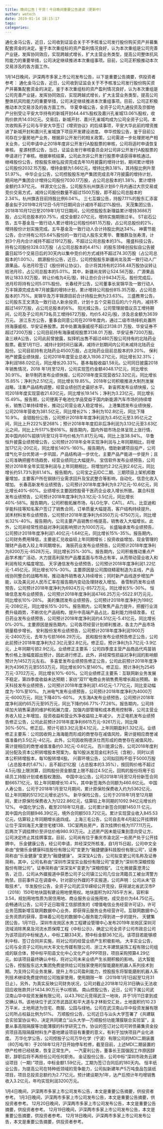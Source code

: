 ```yaml
---
title: 晚间公告丨干货！今日晚间重要公告速读（更新中）
author: wetech
date: 2019-01-14 18:15:17
tags: 
categories: 
---
```

通化金马公告，近日，公司收到证监会关于不予核准公司发行股份购买资产并募集配套资金的决定。鉴于本次重组标的资产盈利情况良好，认为本次重组是公司完善产业链，发挥协同效应，实现跨越式增长，扩大主营业务类型，提高公司整体抗风险能力的重要举措，公司决定继续推进本次重组事项。目前，公司正积极推动本次交易涉及的各方面工作。
<!-- more -->
1月14日晚间，沪深两市多家上市公司发布公告，以下是重要公告摘要，供投资者参考：
通化金马公告，近日，公司收到证监会关于不予核准公司发行股份购买资产并募集配套资金的决定。鉴于本次重组标的资产盈利情况良好，认为本次重组是公司完善产业链，发挥协同效应，实现跨越式增长，扩大主营业务类型，提高公司整体抗风险能力的重要举措，公司决定继续推进本次重组事项。目前，公司正积极推动本次交易涉及的各方面工作。
华夏幸福公告，全资子公司九通投资及京御地产分别受让平安大华持有的新城开封44.44%股权及嘉兴孔雀城13.06%股权，收购价款共14.03亿元。交易后，新城开封、嘉兴孔雀城均成为公司全资子公司。本次收购系子公司与平安大华签订《增资协议》的后续事项，平安大华此前的增资推进了新城开封和嘉兴孔雀城旗下项目开发建设进度。
申华控股公告，鉴于目前公司存在少量房地产业务，根据非公开发行的相关政策，公司需进一步处理房地产相关业务，公司申请中止2018年度非公开发行A股股票的审核，公司将适时申请恢复审核。
星源材质公告，当日，证监会发行审核委员会对公司非公开发行A股股票的申请进行了审核。根据审核结果，公司此次非公开发行股票申请获得审核通过。
继峰股份公告，控股股东继弘投资完成去年10月披露的增持计划，期间累计增持公司股份2032.15万股，增持金额为1.66亿元，增持比例3.18%，其持股比例升至51.97%。
中华企业公告，公司控股股东地产集团完成去年7月披露的增持计划，期间地产集团合计增持公司股份7030.17万股，占公司总股本的1.38%，累计增持金额约3.97亿元。
祥源文化公告，公司股东杭州旗吉计划6个月内通过大宗交易或竞价交易方式，减持公司股份数量不超过1500万股，即不超公司总股本的2.34%。杭州旗吉目前持股比例6.04%。
三七互娱公告，持股7.11%的股东汇添富基金拟于2019年2月12日-5月11日期间合计减持不超过1%股份。
天茂集团公告，2018年10月12日至2019年1月12日期间，公司控股股东新理益累计增持3686万股，占公司总股本的0.75%，成交金额2.07亿元，增持实施期限过半。
ST岩石公告，五牛基金及一致行动人累计增持公司股份681.15万股，占公司总股份的2%，增持股份计划实施完成。五牛基金及一致行动人合计持股比例达34%。
神雾节能公告，合计持有公司5.64%股份的一致行动人股东文菁华、曹雅群及张寿清，计划3个月内合计减持不超过1912万股，不超过公司总股本的3%。
隆盛科技公告，持有公司股份328.03万股（占公司总股本的4.41%）的股东领峰创投拟自公告披露日起15个交易日后的30天内以集中竞价的方式减持不超过74.30万股（占公司总股本的1.00%）。
朗源股份公告，近日，公司控股股东新疆尚龙及其一致行动人广源果品，与池月珍签订《股份转让协议》， 合计将其持有的2358.48万股协议转让给池月珍，占公司总股本的5.01%。其中，新疆尚龙转让524.56万股，广源果品转让1833.92万股，转让价格为4元/股，转让总价合计9434万元。股份完成后，池月珍将持有公司5.01%股份。
长春经开公告，公司董事长吴锦华及一致行动人万丰锦源完成去年7月披露的增持计划，累计增持公司股份815.35万股，占公司总股本的1.75%。吴锦华及万丰锦源目前合计持股比例为23.63%。
三盛教育公告，公司股东王文清及一致行动人新余投资，计划十五个交易日后的六个月内，减持不超过1497万股，占公司总股本的6%。
阳光城公告，公司管理层倡议员工增持期间，公司及子公司共73名员工增持672万股，均价5.42元/股，涉及总金额为3639万元。
浙江东方公告，董事会同意公司在2019年度内，通过二级市场择机处置所持海康威视、华安证券股票。其中处置海康威视不超过3138.01 万股、华安证券不超过7200万股；公司目前持有海康威视股票3138.01 万股、华安证券7200万股。
渝三峡A公告，公司此前曾披露，拟择机出售不超过480万股公司持有的北陆药业股票。截至1月11日，减持计划时间已届满，减持计划期间内公司未减持北陆药业股份。公司目前持有北陆药业4500万股，占北陆药业目前总股本的9.20%。
保利地产披露业绩快报，公司2018年度营业总收入1936.27亿元，同比增长32.31%；净利润188.02亿元，同比增长20.33%。基本每股收益1.58元。公司同日披露2018年销售情况，2018 年1月至12月，公司实现签约金额4048.17亿元，同比增长30.91%。
新华制药发布业绩快报，公司2018年度实现营收52.32亿元，同比增长15.85%；净利为2.51亿元，同比增长19.85%。2018年公司积极推进大制剂发展战略，注重产品结构调整，经营业绩创历史最好水平。
新宙邦发布业绩快报，公司2018年度实现营收21.63亿元，同比增长19.14%；净利为3.23亿元，同比增长15.49%。报告期，公司锂离子电池化学品受益于国内新能源汽车市场的持续增长，销售订单持续增长，推动公司营业收入稳定增长。
上港集团发布业绩快报，公司2018年营收为381.5亿元，同比增长2%；净利为102.8亿元，同比下降10.9%。
金钼股份公告，公司预计2018年年度净利润为3.45亿元至3.95亿元之间，同比上升222%至268%；预计2018年年度扣非后净利润为3.13亿元至3.63亿元之间，同比上升517%至616%。报告期内，国内外钼市场总体呈现上涨行情，其中国内60%钼铁1月至12月平均价格为11.81万元/吨，同比上涨38.94%。
华鲁恒升披露业绩预增公告，公司预计2018年全年实现净利润与上年同期相比，将增加17亿元-20亿元，同比增长140%-160%。报告期内，借助新建项目投产，公司煤气化平台优势进一步巩固，产品结构进一步优化，主要产品产能进一步提升；且公司准确把握市场趋势，经营业绩同比大幅提升。
宝信软件发布业绩预告，公司预计2018年全年实现净利润与上年同期相比，将增加约2.2亿元到2.6亿元，同比增长约51.73%到61.14%。报告期内，公司宝之云IDC二期、三期项目上架机柜数量增加，主要客户所在钢铁行业需求回升及宝武整合等影响，自动化、信息化收入增加。
长春高新发布业绩预告，公司预计2018年度净利为9.27亿元-10.6亿元，同比增长40%-60%。业绩增长主要因控股骨干医药企业收入增长所致。
赢合科技发布业绩预告，公司预计2018年度净利为3.1亿元-3.5亿元，同比增长40%-58%。报告期内，公司积极拓展市场，与LG化学、CATL、ATL、比亚迪和孚能科技等知名客户签订了销售合同，订单质量大幅提高，客户结构持续提升。
润禾材料发布业绩预告，公司预计2018年度净利为6350万元-6750万元，同比增长32%-40%。报告期内，公司主要产品销售价格提高，销售收入大幅增长。此外，公司非经常性损益对净利润影响预计为1000万元。
长盛轴承发布业绩预告，公司预计2018年度净利润1.40亿元-1.64亿元，同比增长15%-35%。报告期内，公司财务费用降低，主要是汇兑收益较上年同期增长；投资收益增加，现金管理的理财产品收入较上年同期增长。
海辰药业发布业绩预告，公司预计2018年度净利为8200万元-8528万元，同比增长25%-30%。报告期内，公司积极推动重点产品学术推广活动，大力提高利尿剂产品覆盖面与市场占有率，从而带动营业收入和利润有较大幅度增加。
天孚通信发布业绩预告，公司预计2018年度净利润1.22亿元-1.45亿元，同比增长10%-30%。主要原因是公司围绕精密制造为主线，产品线协同整合的战略布局，推动海外销售收入持续增长；同时新产品线逐步增加产能，以及美元对人民币汇率在报告期内变动及理财收入增加。
香雪制药发布业绩预告，公司预计2018年度净利为6924万元-8572万元，同比增长5%-30%。
恒锋信息发布业绩预告，公司预计2018年度净利润4746.25万元–5522.91万元元，同比增长10%-28%。
美的集团发布业绩预告，公司预计2018年度净利为198亿元-208亿元，同比增长15%-20%。报告期内，公司聚焦产品力提升，把握行业消费升级趋势，不断优化产品结构，提升中高端产品占比，盈利能力持续改善。
红日药业发布业绩预告，公司预计2018年度净利润约4.51亿元-5.41亿元，同比增长0%-20%。主要原因是报告期内，公司各项经营计划顺利推进，各主力产品市场销量稳步增长。
安利股份发布业绩预告，公司预计2018年度净利润1900万元-2400万元，去年为亏损1666.29万元。
民和股份发布业绩预告修正公告，公司此前预计2018年度净利为2.3亿元至2.8亿元。修正后，预计净利为3.7亿元-3.9亿元，上年同期亏损2.9亿元。业绩修正主要系：公司四季度主营产品商品代鸡苗销售价格上涨幅度超出预计，因此进行修正。此外，非经常性损益对净利润的影响额预计为1452万元左右。
多喜爱发布业绩预告修正公告，公司此前预计2018年度净利为4396万元至5553万元，同比增长90%至140%。修正后，预计净利为2545万元-3702万元，同比增长10%-60%。公司业绩修正主要系：互联网新业务发展不稳定，第四季度收益未达预期；家纺“双11”电商业务销售费用增长超出预期。
新天科技发布业绩预告，公司预计2018年度净利润1.45亿元-1.77亿元，同比变动幅度为-10%至10%。
九洲电气发布业绩预告，公司预计2018年度净利为4000万元-6000万元，同比下降40%-60%。
大东海A发布业绩预告，公司预计2018年度净利润约65万元至95万元，同比下降约66.77%-77.26%。报告期内，公司持续加大销售渠道的维护和拓展力度，加强内部管理和成本费用控制等，公司主营业务收入较上年增加，投资收益和营业外净收益较上年减少。
方正电机发布业绩预告修正公告，公司此前预计2018年度净利6615万元-9261万元，同比降30%-50%。修正后，预计亏损3.3亿元至4.1亿元，上年同期盈利1.32亿元。业绩修正主要系：公司因收购上海海能而形成的商誉存在减值风险，需计提相应商誉减值准备约3.5亿元-4亿元。此外，公司因收购德沃仕而形成的商誉存在减值风险，需计提相应的商誉减值准备约0.3亿元-0.6亿元。
百川能源公告，公司2018年度利润分配及资本公积转增股本预案为，每10股派发现金红利5元（含税），同时以资本公积转增股本，每10股转增4股。
兴蓉环境公告，公司拟回购不低于5000万股（占总股本的1.67%），且不超过1亿股（占总股本的3.35%），按回购价格不超过4.5元/股上限测算，回购股份资金额度上限不超过4.5亿元，回购的股份将用于后续员工持股计划或者股权激励。
中国中冶公告，公司2018年1月至12月份新签合同额6657.1亿元，较上年同期增长10.4%，其中新签海外合同额为460.6亿元。
中国人寿公告，公司于2018年1月至12月期间，累计原保险保费收入约为5362亿元，较上年同期的5123亿元增长近5%。
新华保险公告，公司于2018年1月至12月期间，累计原保险保费收入为1222.86亿元，估算较上年同期的1092.94亿元增长约12%。
中国化学公告，截至2018年12月底，公司累计新签合同额1450.11 亿元，其中国内合同额946.39亿元，境外合同额503.72亿元。累计实现营业收入845.53亿元，估算较上年同期增长逾四成。
上海三毛公告，公司自去年4月起公开挂牌转让位于深圳海王大厦住宅楼13B、13C室两处房产，首次挂牌价格为1177.11万元，后两次下调挂牌价至评估价格980.93万元。上述房产因未能征集到意向受让方，公司决定终止其挂牌事宜。目前，公司尚有位于重庆市渝北区一处房产处于公开挂牌中。
乐金健康公告，经公司申请，并经深交所核准，自1月15日起，公司中文全称由“安徽乐金健康科技股份有限公司”变更为“融捷健康科技股份有限公司”，证券简称由“乐金健康”变更为“融捷健康”。
深深宝A公告，公司拟变更公司名称及证券简称。其中，公司名称由“深圳市深宝实业股份有限公司”变更为“深圳市深粮控股股份有限公司”。证券简称由“深深宝A”变更为“深粮控股”。
江化微披露澄清公告，近日，公司从外媒报道中获悉公司子公司镇江公司几位台湾籍员工被台湾警方拘禁。目前事件正在调查中。针对部分外媒的不实报道，公司声明：公司从未“窃取技术”。
华发股份公告，全资子公司武汉华嵘经公开竞投，获得湖北省武汉市P（2018）150号地块国有建设用地使用权。地块面积为92785平方米，容积率3.54，规划用地性质为居住用地、商业服务业设施用地，成交总价为44.75亿元。
会畅通讯公告，公司于近日取得工信部颁发的《增值电信业务经营许可证》，许可业务范围新增互联网数据中心业务，即获得云服务业务经营许可。互联网数据中心业务资质的获得，意味着公司在的数据中心服务能力得到进一步的提升。
天健集团公告，1月11日，深圳市龙岗区水务工程建设管理中心发布2019年龙岗区深圳河流域消除黑臭及河流水质保障工程《中标公示》，确定公司全资子公司市政总公司为该项目的中标候选人，中标工期334天，预中标金额36.1亿元。该项目若能够顺利中标、签订合同并实施，将对公司的经营业绩产生积极影响。
大丰实业公告，公司与全资子公司杭州大丰文化传媒有限公司、浙江大丰建筑装饰工程有限公司组成的联合体，预中标平阳县文化中心文化产业PPP项目，项目采购预算4.29亿元。如该项目最终确认中标，将对公司未来业绩产生长期积极的影响。
远大智能公告，控股股东远大集团免费提供给公司独家使用的智能磨削机器人系列技术到期。为支持公司业务发展，提升上市公司盈利能力，控股股东将智能磨削机器人系列技术继续免费提供给公司独家使用，使用期限一年（2019年1月1日起至12月31日止）。另外，为真实反映公司财务状况，公司对截止2018年12月31日确认无法收回应收账款共计1434.90万元予以核销。
南山控股公告，近日，公司下属公司武汉南山华中投资发展有限公司，以43.76亿元竞得武汉一地块，并于1月11日拿到成交确认书。该地块位于武汉市武昌区和平大道与才林街交汇处，土地面积约10.23万平米，土地用途为住宅、商服、公园与绿地。公司在武汉南山华中投资发展有限公司所占权益比例为51%。
万顺股份公告，公司近日与汕头大学签署了《共建联合实验室协议书》，决定共同建立“汕头大学—万顺股份功能薄膜联合实验室”，主要从事高阻隔膜等功能薄膜的科学研究工作。协议的签订对公司可转债募集资金投资项目高阻隔膜材料生产基地建设项目有重要的意义，有利于加快项目产业化进度。
万华化学公告，公司控股子公司万华化学（宁波）有限公司的MDI二期装置（80万吨/年）于2018年12月7日开始停车检修，截至目前，上述MDI二期装置的停产检修已经结束，恢复正常生产。
一汽夏利公告，董事长王国强因工作原因辞职，辞职后将不再担任公司任何职务。
金证股份公告，公司中标“深圳市政务云建设项目（一期）”项目，中标金额1.59亿元，工期为签订合同后的180天内。
恒丰纸业公告，为提高公司在特种纸领域的竞争能力，公司拟新建年产5万吨食品包装纸项目，项目总投资总额约为2.77亿元。预计建设期为1年，达产后预计年均增销售收入3.2亿元，年均实现利润3200万元。
 
 
1月4日晚间，沪深两市多家上市公司发布公告，本文是重要公告摘要，供投资者参考。
1月3日晚间，沪深两市多家上市公司发布公告，本文是重要公告摘要，供投资者参考。
12月20日晚间，沪深两市多家上市公司发布公告，本文是重要公告摘要，供投资者参考。
12月19日晚间，沪深两市多家上市公司发布公告，本文是重要公告摘要，供投资者参考。
12月18日晚间，沪深两市多家上市公司发布公告，本文是重要公告摘要，供投资者参考。
